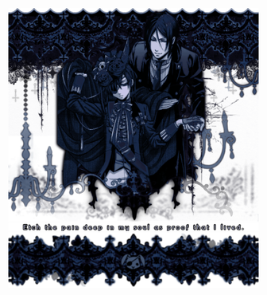 
  <div align="center">
	<img src="https://github.com/nyakahara/nyakahara/blob/main/tumblr_bb7d8888717c5c691e37bbdbf131c001_6da8ed67_640.png"> 
  <div align="center">
	<img src="https://github.com/nyakahara/nyakahara/blob/main/rhrthrhrthrh.png"> 
    <div align="center">
	<img src="https://github.com/nyakahara/nyakahara/blob/main/tumblr_28840b77a3d9fc132556ab6fc.png"> 
  <div align="center">



